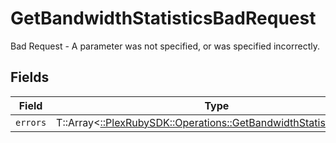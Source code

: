 # GetBandwidthStatisticsBadRequest

Bad Request - A parameter was not specified, or was specified incorrectly.


## Fields

| Field                                                                                                                        | Type                                                                                                                         | Required                                                                                                                     | Description                                                                                                                  |
| ---------------------------------------------------------------------------------------------------------------------------- | ---------------------------------------------------------------------------------------------------------------------------- | ---------------------------------------------------------------------------------------------------------------------------- | ---------------------------------------------------------------------------------------------------------------------------- |
| `errors`                                                                                                                     | T::Array<[::PlexRubySDK::Operations::GetBandwidthStatisticsErrors](../../models/operations/getbandwidthstatisticserrors.md)> | :heavy_minus_sign:                                                                                                           | N/A                                                                                                                          |